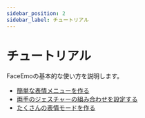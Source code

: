 ```yaml
---
sidebar_position: 2
sidebar_label: チュートリアル
---
```


# チュートリアル

FaceEmoの基本的な使い方を説明します。

* [簡単な表情メニューを作る](simple-menu/)
* [両手のジェスチャーの組み合わせを設定する](complex-menu/)
* [たくさんの表情モードを作る](many-modes/)
